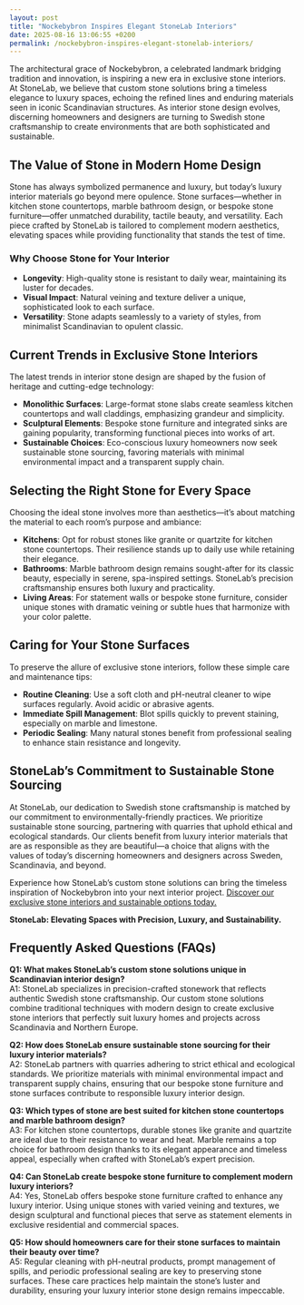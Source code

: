 ```yaml
---
layout: post
title: "Nockebybron Inspires Elegant StoneLab Interiors"
date: 2025-08-16 13:06:55 +0200
permalink: /nockebybron-inspires-elegant-stonelab-interiors/
---
```

The architectural grace of Nockebybron, a celebrated landmark bridging tradition and innovation, is inspiring a new era in exclusive stone interiors. At StoneLab, we believe that custom stone solutions bring a timeless elegance to luxury spaces, echoing the refined lines and enduring materials seen in iconic Scandinavian structures. As interior stone design evolves, discerning homeowners and designers are turning to Swedish stone craftsmanship to create environments that are both sophisticated and sustainable.

## The Value of Stone in Modern Home Design

Stone has always symbolized permanence and luxury, but today’s luxury interior materials go beyond mere opulence. Stone surfaces—whether in kitchen stone countertops, marble bathroom design, or bespoke stone furniture—offer unmatched durability, tactile beauty, and versatility. Each piece crafted by StoneLab is tailored to complement modern aesthetics, elevating spaces while providing functionality that stands the test of time.

### Why Choose Stone for Your Interior

- **Longevity**: High-quality stone is resistant to daily wear, maintaining its luster for decades.
- **Visual Impact**: Natural veining and texture deliver a unique, sophisticated look to each surface.
- **Versatility**: Stone adapts seamlessly to a variety of styles, from minimalist Scandinavian to opulent classic.

## Current Trends in Exclusive Stone Interiors

The latest trends in interior stone design are shaped by the fusion of heritage and cutting-edge technology:

- **Monolithic Surfaces**: Large-format stone slabs create seamless kitchen countertops and wall claddings, emphasizing grandeur and simplicity.
- **Sculptural Elements**: Bespoke stone furniture and integrated sinks are gaining popularity, transforming functional pieces into works of art.
- **Sustainable Choices**: Eco-conscious luxury homeowners now seek sustainable stone sourcing, favoring materials with minimal environmental impact and a transparent supply chain.

## Selecting the Right Stone for Every Space

Choosing the ideal stone involves more than aesthetics—it’s about matching the material to each room’s purpose and ambiance:

- **Kitchens**: Opt for robust stones like granite or quartzite for kitchen stone countertops. Their resilience stands up to daily use while retaining their elegance.
- **Bathrooms**: Marble bathroom design remains sought-after for its classic beauty, especially in serene, spa-inspired settings. StoneLab’s precision craftsmanship ensures both luxury and practicality.
- **Living Areas**: For statement walls or bespoke stone furniture, consider unique stones with dramatic veining or subtle hues that harmonize with your color palette.

## Caring for Your Stone Surfaces

To preserve the allure of exclusive stone interiors, follow these simple care and maintenance tips:

- **Routine Cleaning**: Use a soft cloth and pH-neutral cleaner to wipe surfaces regularly. Avoid acidic or abrasive agents.
- **Immediate Spill Management**: Blot spills quickly to prevent staining, especially on marble and limestone.
- **Periodic Sealing**: Many natural stones benefit from professional sealing to enhance stain resistance and longevity.

## StoneLab’s Commitment to Sustainable Stone Sourcing

At StoneLab, our dedication to Swedish stone craftsmanship is matched by our commitment to environmentally-friendly practices. We prioritize sustainable stone sourcing, partnering with quarries that uphold ethical and ecological standards. Our clients benefit from luxury interior materials that are as responsible as they are beautiful—a choice that aligns with the values of today’s discerning homeowners and designers across Sweden, Scandinavia, and beyond.

Experience how StoneLab’s custom stone solutions can bring the timeless inspiration of Nockebybron into your next interior project. [Discover our exclusive stone interiors and sustainable options today.](https://stonelab.se/)

**StoneLab: Elevating Spaces with Precision, Luxury, and Sustainability.**

## Frequently Asked Questions (FAQs)

**Q1: What makes StoneLab’s custom stone solutions unique in Scandinavian interior design?**  
A1: StoneLab specializes in precision-crafted stonework that reflects authentic Swedish stone craftsmanship. Our custom stone solutions combine traditional techniques with modern design to create exclusive stone interiors that perfectly suit luxury homes and projects across Scandinavia and Northern Europe.

**Q2: How does StoneLab ensure sustainable stone sourcing for their luxury interior materials?**  
A2: StoneLab partners with quarries adhering to strict ethical and ecological standards. We prioritize materials with minimal environmental impact and transparent supply chains, ensuring that our bespoke stone furniture and stone surfaces contribute to responsible luxury interior design.

**Q3: Which types of stone are best suited for kitchen stone countertops and marble bathroom design?**  
A3: For kitchen stone countertops, durable stones like granite and quartzite are ideal due to their resistance to wear and heat. Marble remains a top choice for bathroom design thanks to its elegant appearance and timeless appeal, especially when crafted with StoneLab’s expert precision.

**Q4: Can StoneLab create bespoke stone furniture to complement modern luxury interiors?**  
A4: Yes, StoneLab offers bespoke stone furniture crafted to enhance any luxury interior. Using unique stones with varied veining and textures, we design sculptural and functional pieces that serve as statement elements in exclusive residential and commercial spaces.

**Q5: How should homeowners care for their stone surfaces to maintain their beauty over time?**  
A5: Regular cleaning with pH-neutral products, prompt management of spills, and periodic professional sealing are key to preserving stone surfaces. These care practices help maintain the stone’s luster and durability, ensuring your luxury interior stone design remains impeccable.

<script type="application/ld+json">
{
  "@context": "https://schema.org",
  "@type": "BlogPosting",
  "headline": "Nockebybron Inspires Elegant StoneLab Interiors",
  "description": "Explore how StoneLab draws inspiration from Nockebybron’s architectural grace to craft exclusive stone interiors with custom stone solutions and Swedish stone craftsmanship.",
  "image": "https://stonelab.se/assets/nockebybron-stone-interiors.jpg",
  "author": {
    "@type": "Person",
    "name": "StoneLab"
  },
  "publisher": {
    "@type": "Person",
    "name": "StoneLab"
  },
  "datePublished": "2024-06-01",
  "mainEntityOfPage": {
    "@type": "WebPage",
    "@id": "https://stonelab.se/blog/nockebybron-inspires-elegant-stonelab-interiors"
  },
  "keywords": "StoneLab, custom stone solutions, interior stone design, exclusive stone interiors, Swedish stone craftsmanship, luxury interior materials, kitchen stone countertops, marble bathroom design, bespoke stone furniture, sustainable stone sourcing",
  "inLanguage": "en-US"
}
</script>

<script type="application/ld+json">
{
  "@context": "https://schema.org",
  "@type": "FAQPage",
  "mainEntity": [
    {
      "@type": "Question",
      "name": "What makes StoneLab’s custom stone solutions unique in Scandinavian interior design?",
      "acceptedAnswer": {
        "@type": "Answer",
        "text": "StoneLab specializes in precision-crafted stonework that reflects authentic Swedish stone craftsmanship. Our custom stone solutions combine traditional techniques with modern design to create exclusive stone interiors that perfectly suit luxury homes and projects across Scandinavia and Northern Europe."
      }
    },
    {
      "@type": "Question",
      "name": "How does StoneLab ensure sustainable stone sourcing for their luxury interior materials?",
      "acceptedAnswer": {
        "@type": "Answer",
        "text": "StoneLab partners with quarries adhering to strict ethical and ecological standards. We prioritize materials with minimal environmental impact and transparent supply chains, ensuring that our bespoke stone furniture and stone surfaces contribute to responsible luxury interior design."
      }
    },
    {
      "@type": "Question",
      "name": "Which types of stone are best suited for kitchen stone countertops and marble bathroom design?",
      "acceptedAnswer": {
        "@type": "Answer",
        "text": "For kitchen stone countertops, durable stones like granite and quartzite are ideal due to their resistance to wear and heat. Marble remains a top choice for bathroom design thanks to its elegant appearance and timeless appeal, especially when crafted with StoneLab’s expert precision."
      }
    },
    {
      "@type": "Question",
      "name": "Can StoneLab create bespoke stone furniture to complement modern luxury interiors?",
      "acceptedAnswer": {
        "@type": "Answer",
        "text": "Yes, StoneLab offers bespoke stone furniture crafted to enhance any luxury interior. Using unique stones with varied veining and textures, we design sculptural and functional pieces that serve as statement elements in exclusive residential and commercial spaces."
      }
    },
    {
      "@type": "Question",
      "name": "How should homeowners care for their stone surfaces to maintain their beauty over time?",
      "acceptedAnswer": {
        "@type": "Answer",
        "text": "Regular cleaning with pH-neutral products, prompt management of spills, and periodic professional sealing are key to preserving stone surfaces. These care practices help maintain the stone’s luster and durability, ensuring your luxury interior stone design remains impeccable."
      }
    }
  ]
}
</script>